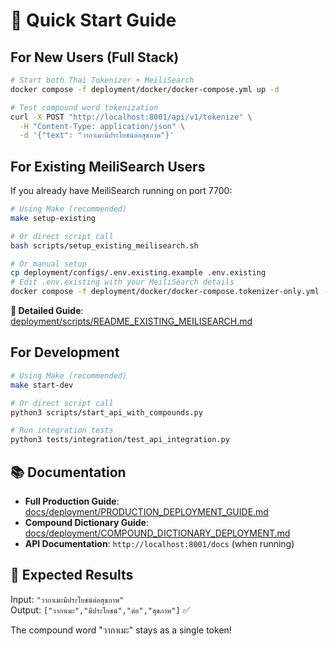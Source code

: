 # 🚀 Quick Start Guide

## For New Users (Full Stack)

```bash
# Start both Thai Tokenizer + MeiliSearch
docker compose -f deployment/docker/docker-compose.yml up -d

# Test compound word tokenization
curl -X POST "http://localhost:8001/api/v1/tokenize" \
  -H "Content-Type: application/json" \
  -d '{"text": "วากาเมะมีประโยชน์ต่อสุขภาพ"}'
```

## For Existing MeiliSearch Users

If you already have MeiliSearch running on port 7700:

```bash
# Using Make (recommended)
make setup-existing

# Or direct script call
bash scripts/setup_existing_meilisearch.sh

# Or manual setup
cp deployment/configs/.env.existing.example .env.existing
# Edit .env.existing with your MeiliSearch details
docker compose -f deployment/docker/docker-compose.tokenizer-only.yml --env-file .env.existing up -d
```

**📖 Detailed Guide**: [deployment/scripts/README_EXISTING_MEILISEARCH.md](deployment/scripts/README_EXISTING_MEILISEARCH.md)

## For Development

```bash
# Using Make (recommended)
make start-dev

# Or direct script call
python3 scripts/start_api_with_compounds.py

# Run integration tests
python3 tests/integration/test_api_integration.py
```

## 📚 Documentation

- **Full Production Guide**: [docs/deployment/PRODUCTION_DEPLOYMENT_GUIDE.md](docs/deployment/PRODUCTION_DEPLOYMENT_GUIDE.md)
- **Compound Dictionary Guide**: [docs/deployment/COMPOUND_DICTIONARY_DEPLOYMENT.md](docs/deployment/COMPOUND_DICTIONARY_DEPLOYMENT.md)
- **API Documentation**: `http://localhost:8001/docs` (when running)

## 🎯 Expected Results

Input: `"วากาเมะมีประโยชน์ต่อสุขภาพ"`  
Output: `["วากาเมะ","มีประโยชน์","ต่อ","สุขภาพ"]` ✅

The compound word "วากาเมะ" stays as a single token!